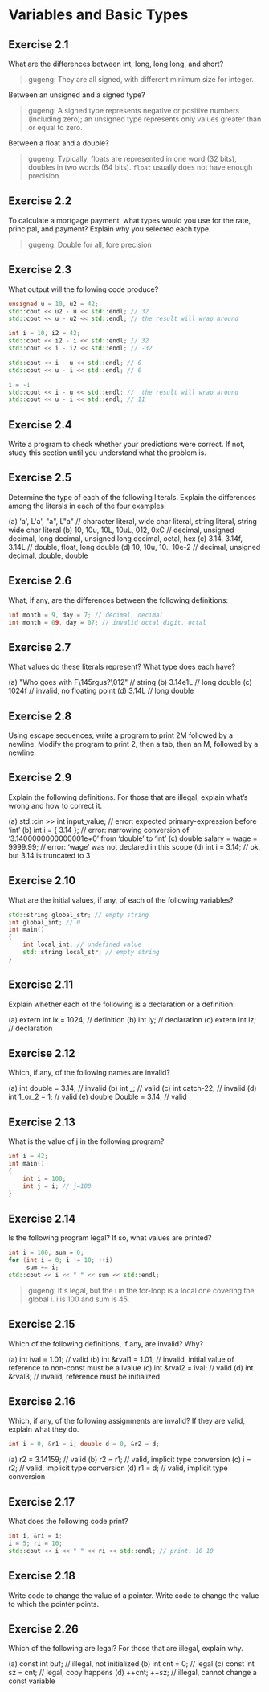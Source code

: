 # Variables and Basic Types

## Exercise 2.1

What are the differences between int, long, long long, and short?
> gugeng: They are all signed, with different minimum size for integer.

Between an unsigned and a signed type?
> gugeng: A signed type represents negative or positive numbers (including zero); an unsigned type represents only values greater than or equal to zero.

Between a float and a double?
> gugeng: Typically, floats are represented in one word (32 bits), doubles in two words (64 bits). `float` usually does not have enough precision.

## Exercise 2.2

To calculate a mortgage payment, what types would you use for the rate, principal, and payment? Explain why you selected each type.

> gugeng: Double for all, fore precision

## Exercise 2.3

What output will the following code produce?

```cpp
unsigned u = 10, u2 = 42;
std::cout << u2 - u << std::endl; // 32
std::cout << u - u2 << std::endl; // the result will wrap around

int i = 10, i2 = 42;
std::cout << i2 - i << std::endl; // 32
std::cout << i - i2 << std::endl; // -32

std::cout << i - u << std::endl; // 0 
std::cout << u - i << std::endl; // 0

i = -1
std::cout << i - u << std::endl; //  the result will wrap around
std::cout << u - i << std::endl; // 11
```

## Exercise 2.4

Write a program to check whether your predictions were correct. If not, study this section until you understand what the problem is.

## Exercise 2.5

Determine the type of each of the following literals. Explain the differences among the literals in each of the four examples:

(a) 'a', L'a', "a", L"a" // character literal, wide char literal, string literal, string wide char literal
(b) 10, 10u, 10L, 10uL, 012, 0xC // decimal, unsigned decimal, long decimal, unsigned long decimal, octal, hex
(c) 3.14, 3.14f, 3.14L // double, float, long double
(d) 10, 10u, 10., 10e-2 // decimal, unsigned decimal, double, double

## Exercise 2.6

What, if any, are the differences between the following definitions:

```cpp
int month = 9, day = 7; // decimal, decimal
int month = 09, day = 07; // invalid octal digit, octal
```

## Exercise 2.7

What values do these literals represent? What type does each have?

(a) "Who goes with F\145rgus?\012" // string
(b) 3.14e1L // long double
(c) 1024f // invalid, no floating point
(d) 3.14L // long double

## Exercise 2.8

Using escape sequences, write a program to print 2M followed by a newline. Modify the program to print 2, then a tab, then an M, followed by a newline.

## Exercise 2.9

Explain the following definitions. For those that are illegal, explain what’s wrong and how to correct it.

(a) std::cin >> int input_value; // error: expected primary-expression before ‘int’
(b) int i = { 3.14 }; // error: narrowing conversion of ‘3.1400000000000001e+0’ from ‘double’ to ‘int’
(c) double salary = wage = 9999.99; // error: ‘wage’ was not declared in this scope
(d) int i = 3.14; // ok, but 3.14 is truncated to 3

## Exercise 2.10

What are the initial values, if any, of each of the following variables?

```cpp
std::string global_str; // empty string
int global_int; // 0
int main()
{
    int local_int; // undefined value
    std::string local_str; // empty string
}
```

## Exercise 2.11

Explain whether each of the following is a declaration or a definition:

(a) extern int ix = 1024; // definition
(b) int iy; // declaration
(c) extern int iz; // declaration

## Exercise 2.12

Which, if any, of the following names are invalid?

(a) int double = 3.14; // invalid
(b) int _; // valid
(c) int catch-22; // invalid
(d) int 1_or_2 = 1; // valid
(e) double Double = 3.14; // valid

## Exercise 2.13

What is the value of j in the following program?

```cpp
int i = 42;
int main()
{
    int i = 100;
    int j = i; // j=100
}
```

## Exercise 2.14

Is the following program legal? If so, what values are printed?

```cpp
int i = 100, sum = 0;
for (int i = 0; i != 10; ++i)
     sum += i;
std::cout << i << " " << sum << std::endl;
```

> gugeng: It's legal, but the i in the for-loop is a local one covering the global i. i is 100 and sum is 45.

## Exercise 2.15

Which of the following definitions, if any, are invalid? Why?

(a) int ival = 1.01; // valid
(b) int &rval1 = 1.01; // invalid, initial value of reference to non-const must be a lvalue
(c) int &rval2 = ival; // valid
(d) int &rval3; // invalid, reference must be initialized

## Exercise 2.16

Which, if any, of the following assignments are invalid? If they are valid, explain what they do.

```cpp
int i = 0, &r1 = i; double d = 0, &r2 = d;
```

(a) r2 = 3.14159; // valid
(b) r2 = r1; // valid, implicit type conversion
(c) i = r2; // valid, implicit type conversion
(d) r1 = d; // valid, implicit type conversion

## Exercise 2.17

What does the following code print?

```cpp
int i, &ri = i;
i = 5; ri = 10;
std::cout << i << " " << ri << std::endl; // print: 10 10
```

## Exercise 2.18

Write code to change the value of a pointer. Write code to change the value to which the pointer points.

## Exercise 2.26

Which of the following are legal? For those that are illegal, explain why.

(a) const int buf; // illegal, not initialized
(b) int cnt = 0; // legal
(c) const int sz = cnt; // legal, copy happens
(d) ++cnt; ++sz; // illegal, cannot change a const variable
